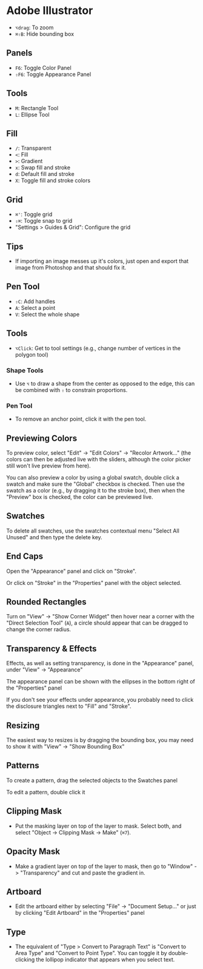 # Adobe Illustrator

- `⌥drag`: To zoom
- `⌘⇧B`: Hide bounding box

## Panels

- `F6`: Toggle Color Panel
- `⇧F6`: Toggle Appearance Panel

## Tools

- `M`: Rectangle Tool
- `L`: Ellipse Tool

## Fill

- `/`: Transparent
- `<`: Fill
- `>`: Gradient
- `x`: Swap fill and stroke
- `d`: Default fill and stroke
- `X`: Toggle fill and stroke colors

## Grid

- `⌘'`: Toggle grid
- `⇧⌘`: Toggle snap to grid
- "Settings > Guides & Grid": Configure the grid

## Tips

- If importing an image messes up it's colors, just open and export that image from Photoshop and that should fix it.

## Pen Tool

- `⇧C`: Add handles
- `A`: Select a point
- `V`: Select the whole shape

## Tools

- `⌥Click`: Get to tool settings (e.g., change number of vertices in the polygon tool)

### Shape Tools

- Use `⌥` to draw a shape from the center as opposed to the edge, this can be combined with `⇧` to constrain proportions.

### Pen Tool

- To remove an anchor point, click it with the pen tool.

## Previewing Colors

To preview color, select "Edit" -> "Edit Colors" -> "Recolor Artwork..." (the colors can then be adjusted live with the sliders, although the color picker still won't live preview from here).

You can also preview a color by using a global swatch, double click a swatch and make sure the "Global" checkbox is checked. Then use the swatch as a color (e.g., by dragging it to the stroke box), then when the "Preview" box is checked, the color can be previewed live.

## Swatches

To delete all swatches, use the swatches contextual menu "Select All Unused" and then type the delete key.

## End Caps

Open the "Appearance" panel and click on "Stroke".

Or click on "Stroke" in the "Properties" panel with the object selected.

## Rounded Rectangles

Turn on "View" -> "Show Corner Widget" then hover near a corner with the "Direct Selection Tool" (`A`), a circle should appear that can be dragged to change the corner radius.

## Transparency & Effects

Effects, as well as setting transparency, is done in the "Appearance" panel, under "View" -> "Appearance"

The appearance panel can be shown with the ellipses in the bottom right of the "Properties" panel

If you don't see your effects under appearance, you probably need to click the disclosure triangles next to "Fill" and "Stroke".

## Resizing

The easiest way to resizes is by dragging the bounding box, you may need to show it with "View" -> "Show Bounding Box"

## Patterns

To create a pattern, drag the selected objects to the Swatches panel

To edit a pattern, double click it

## Clipping Mask

- Put the masking layer on top of the layer to mask. Select both, and select "Object -> Clipping Mask -> Make" (`⌘7`).

## Opacity Mask

- Make a gradient layer on top of the layer to mask, then go to "Window" -> "Transparency" and cut and paste the gradient in.

## Artboard

- Edit the artboard either by selecting "File" -> "Document Setup..." or just by clicking "Edit Artboard" in the "Properties" panel

## Type

- The equivalent of "Type > Convert to Paragraph Text" is "Convert to Area Type" and "Convert to Point Type". You can toggle it by double-clicking the lollipop indicator that appears when you select text.
